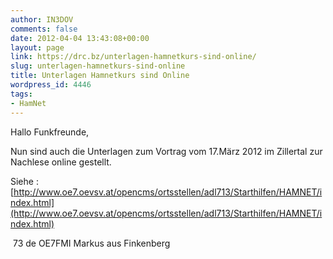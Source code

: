 ```yaml
---
author: IN3DOV
comments: false
date: 2012-04-04 13:43:08+00:00
layout: page
link: https://drc.bz/unterlagen-hamnetkurs-sind-online/
slug: unterlagen-hamnetkurs-sind-online
title: Unterlagen Hamnetkurs sind Online
wordpress_id: 4446
tags:
- HamNet
---
```


Hallo Funkfreunde,




Nun sind auch die Unterlagen zum Vortrag vom 17.März 2012 im Zillertal zur Nachlese online gestellt.




Siehe : [http://www.oe7.oevsv.at/opencms/ortsstellen/adl713/Starthilfen/HAMNET/index.html](http://www.oe7.oevsv.at/opencms/ortsstellen/adl713/Starthilfen/HAMNET/index.html)




 73 de OE7FMI Markus aus Finkenberg
